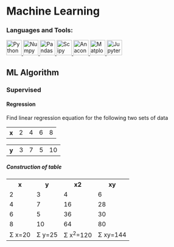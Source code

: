 # Machine Learning
<h3 align="left">Languages and Tools:</h3>
<p align="left">
  <a href="https://python.org" target="_blank"> <img src="https://www.vectorlogo.zone/logos/python/python-icon.svg" alt="Python" width="40" height="40"/> </a>
  <a href="https://numpy.org" target="_blank"> <img src="https://www.vectorlogo.zone/logos/numpy/numpy-icon.svg" alt="Numpy" width="40" height="40"/> </a>
  <a href="https://pandas.pydata.org/" target="_blank"> <img src="https://www.vectorlogo.zone/logos/usepanda/usepanda-icon.svg" alt="Pandas" width="40" height="40"/> </a>
  <a href="https://www.scipy.org/" target="_blank"> <img src="https://github.com/valohai/ml-logos/blob/master/scipy.svg" alt="Scipy" width="40" height="40"/> </a>
  <a href="https://www.anaconda.com/products/individual" target="_blank"> <img src="https://github.com/simple-icons/simple-icons/blob/master/icons/anaconda.svg" alt="Anaconda" width="40" height="40"/> </a>
  <a href="https://matplotlib.org" target="_blank"> <img src="https://matplotlib.org/stable/_static/logo2_compressed.svg" alt="Matplotlib" width="40" height="40"/> </a>
  <a href="https://jupyter.org/" target="_blank"> <img src="https://www.vectorlogo.zone/logos/jupyter/jupyter-icon.svg" alt="Jupyter" width="40" height="40"/> </a>
 
</p>
<h2 align="left">ML Algorithm</h2>
<h3 align="left"> Supervised</h3>
<h4 align="left">Regression</h4>
Find linear regression equation for the following two sets of data
</p>
<table>
<th>x</th>
<td>2</td>
<td>4</td>
<td>6</td>
<td>8</td>
</table>
<table>
<th>y</th>
<td>3</td>
<td>7</td>
<td>5</td>
<td>10</td>
</table> 
<h5> Construction of table</h5>
<table>
  <tr>
    <th>x</th>
    <th>y</th>
    <th>x2</th>
    <th>xy</th>
  </tr>
  <tr>
    <td>2</td>
    <td>3</td>
    <td>4</td>
    <td>6</td>
  </tr>
    <tr>
    <td>4</td>
    <td>7</td>
    <td>16</td>
    <td>28</td>
  </tr>  
  <tr>
    <td>6</td>
    <td>5</td>
    <td>36</td>
    <td>30</td>
  </tr>
  <tr>
    <td>8</td>
    <td>10</td>
    <td>64</td>
    <td>80</td>
  </tr>
<tr>
  <td> &Sigma; x=20</td>
  <td> &Sigma; y=25</td>
  <td> &Sigma; x<sup>2</sup>=120</td>
   <td> &Sigma; xy=144</td>
</tr>
  
